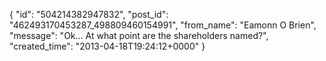  {
   "id": "504214382947832",
   "post_id": "462493170453287_498809460154991",
   "from_name": "Eamonn O Brien",
   "message": "Ok... At what point are the shareholders named?",
   "created_time": "2013-04-18T19:24:12+0000"
 }
